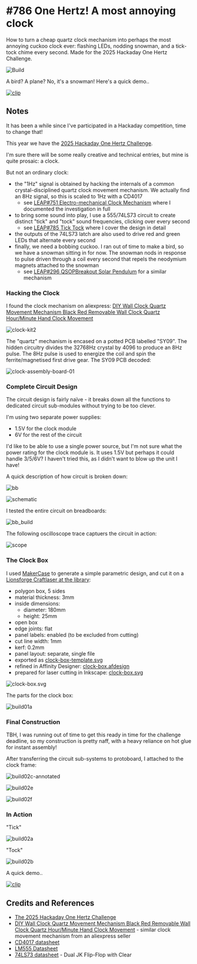 # #786 One Hertz! A most annoying clock

How to turn a cheap quartz clock mechanism into perhaps the most annoying cuckoo clock ever: flashing LEDs, nodding snowman, and a tick-tock chime every second. Made for the 2025 Hackaday One Hertz Challenge.

![Build](./assets/OneHertz_build.jpg?raw=true)

A bird? A plane? No, it's a snowman! Here's a quick demo..

[![clip](https://img.youtube.com/vi/yvBD1zZQLHg/0.jpg)](https://www.youtube.com/watch?v=yvBD1zZQLHg)

## Notes

It has been a while since I've participated in a Hackaday competition, time to change that!

This year we have the
[2025 Hackaday One Hertz Challenge](https://hackaday.com/2025/06/26/announcing-the-2025-hackaday-one-hertz-challenge/).

I'm sure there will be some really creative and technical entries, but mine is quite prosaic: a clock.

But not an ordinary clock:

* the "1Hz" signal is obtained by hacking the internals of a common crystal-disciplined quartz clock movement mechanism. We actually find an 8Hz signal, so this is scaled to 1Hz with a CD4017
    * see [LEAP#751 Electro-mechanical Clock Mechanism](../../Kinetics/ElectroMechanicalClockMechanism/) where I documented the investigation in full
* to bring some sound into play, I use a 555/74LS73 circuit to create distinct "tick" and "tock" sound frequencies, clicking over every second
    * see [LEAP#785 Tick Tock](../../Electronics101/555Timer/TickTock/) where I cover the design in detail
* the outputs of the 74LS73 latch are also used to drive red and green LEDs that alternate every second
* finally, we need a bobbing cuckoo. I ran out of time to make a bird, so we have a snowman sitting in for now. The snowman nods in response to pulse driven through a coil every second that repels the neodymium magnets attached to the snowman
    * see [LEAP#296 QSOPBreakout Solar Pendulum](../../BoldportClub/QSOPBreakout/SolarPendulum/) for a similar mechanism

### Hacking the Clock

I found the clock mechanism on aliexpress:
[DIY Wall Clock Quartz Movement Mechanism Black Red Removable Wall Clock Quartz Hour/Minute Hand Clock Movement](https://www.aliexpress.com/item/32687248673.html)

![clock-kit2](./assets/clock-kit2.jpg)

The "quartz" mechanism is encased on a potted PCB labelled "SY09".
The hidden circuitry divides the 32768Hz crystal by 4096 to produce an 8Hz pulse. The 8Hz pulse is used to energize the coil and spin the ferrite/magnetised first drive gear.
The SY09 PCB decoded:

![clock-assembly-board-01](./assets/clock-assembly-board-01.jpg)

### Complete Circuit Design

The circuit design is fairly naïve - it breaks down all the functions to dedicated circuit sub-modules without trying to be too clever.

I'm using two separate power supplies:

* 1.5V for the clock module
* 6V for the rest of the circuit

I'd like to be able to use a single power source, but I'm not sure what the power rating for the clock module is. It uses 1.5V but perhaps it could handle 3/5/6V? I haven't tried this, as I didn't want to blow up the unit I have!

A quick description of how circuit is broken down:

![bb](./assets/OneHertz_bb.jpg?raw=true)

![schematic](./assets/OneHertz_schematic.jpg?raw=true)

I tested the entire circuit on breadboards:

![bb_build](./assets/OneHertz_bb_build.jpg?raw=true)

The following oscilloscope trace captuers the circuit in action:

![scope](./assets/scope.gif)

### The Clock Box

I used [MakerCase](https://en.makercase.com/) to generate a simple parametric design,
and cut it on a [Lionsforge Craftlaser at the library](../../Equipment/NLB/LionsforgeCraftlaser/):

* polygon box, 5 sides
* material thickness: 3mm
* inside dimensions:
    * diameter: 180mm
    * height: 25mm
* open box
* edge joints: flat
* panel labels: enabled (to be excluded from cutting)
* cut line width: 1mm
* kerf: 0.2mm
* panel layout: separate, single file
* exported as [clock-box-template.svg](./assets/clock-box-template.svg)
* refined in Affinity Designer: [clock-box.afdesign](./assets/clock-box.afdesign)
* prepared for laser cutting in Inkscape: [clock-box.svg](./assets/clock-box.svg)

![clock-box.svg](./assets/clock-box.svg)

The parts for the clock box:

![build01a](./assets/build01a.jpg)

### Final Construction

TBH, I was running out of time to get this ready in time for the challenge deadline,
so my construction is pretty naff, with a heavy reliance on hot glue for instant assembly!

After transferring the circuit sub-systems to protoboard, I attached to the clock frame:

![build02c-annotated](./assets/build02c-annotated.jpg?raw=true)

![build02e](./assets/build02e.jpg?raw=true)

![build02f](./assets/build02f.jpg?raw=true)

### In Action

"Tick"

![build02a](./assets/build02a.jpg?raw=true)

"Tock"

![build02b](./assets/build02b.jpg?raw=true)

A quick demo..

[![clip](https://img.youtube.com/vi/yvBD1zZQLHg/0.jpg)](https://www.youtube.com/watch?v=yvBD1zZQLHg)

## Credits and References

* [The 2025 Hackaday One Hertz Challenge](https://hackaday.com/2025/06/26/announcing-the-2025-hackaday-one-hertz-challenge/)
* [DIY Wall Clock Quartz Movement Mechanism Black Red Removable Wall Clock Quartz Hour/Minute Hand Clock Movement](https://www.aliexpress.com/item/32687248673.html) - similar clock movement mechanism from an aliexpress seller
* [CD4017 datasheet](https://www.futurlec.com/4000Series/CD4017.shtml)
* [LM555 Datasheet](https://www.futurlec.com/Linear/LM555CN.shtml)
* [74LS73 datasheet](https://www.futurlec.com/74LS/74LS73.shtml) - Dual JK Flip-Flop with Clear
